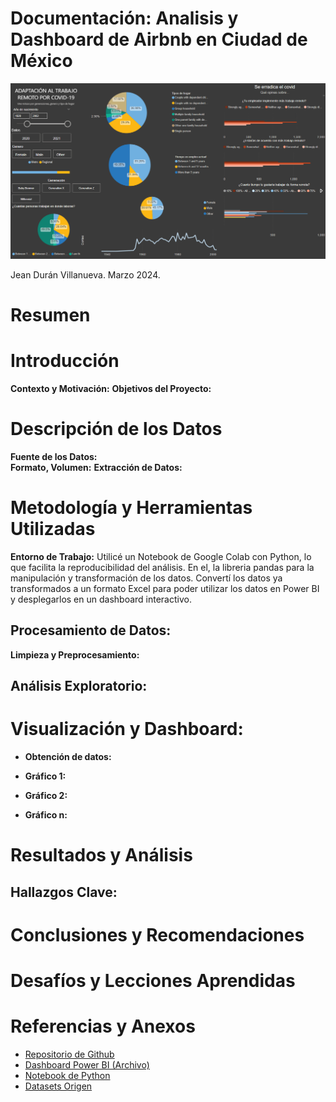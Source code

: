 # Documentación: Analisis y Dashboard de Airbnb en Ciudad de México

<p align="center">
  <img src="/tools/img/img_1.png" alt="Description" width="1000">
</p>

Jean Durán Villanueva. Marzo 2024.

# Resumen

# Introducción

**Contexto y Motivación:** 
**Objetivos del Proyecto:** 

# Descripción de los Datos

**Fuente de los Datos:**  
**Formato, Volumen:** 
**Extracción de Datos:** 

# Metodología y Herramientas Utilizadas

**Entorno de Trabajo:** Utilicé un Notebook de Google Colab con Python, lo que facilita la reproducibilidad del análisis. En el, la libreria pandas para la manipulación y transformación de los datos. Convertí los datos ya transformados a un formato Excel para poder utilizar los datos en Power BI y desplegarlos en un dashboard interactivo. 
## **Procesamiento de Datos:**
**Limpieza y Preprocesamiento:**  

## **Análisis Exploratorio:** 

#  Visualización y Dashboard:

- **Obtención de datos:**

- **Gráfico 1:** 

- **Gráfico 2:** 

- **Gráfico n:** 

# Resultados y Análisis

## Hallazgos Clave:

# Conclusiones y Recomendaciones

# Desafíos y Lecciones Aprendidas

# Referencias y Anexos
- [Repositorio de Github](https://github.com/duranueva/Proyecto_Covid19)
- [Dashboard Power BI (Archivo)](https://github.com/duranueva/Proyecto_Covid19/blob/main/proyecto_covid19.pbix)
- [Notebook de Python](https://google.com)
- [Datasets Origen](https://github.com/duranueva/Proyecto_Covid19/tree/main/tools/data_origen)
